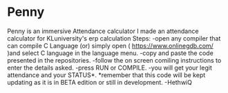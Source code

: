 # Penny
Penny is an immersive Attendance calculator 
I made an attendance calculator for KLuniversity's erp calculation
Steps:
   -open any compiler that can compile C Language (or) simply open ( https://www.onlinegdb.com/ )and select C language in the language menu.
   -copy and paste the code presented in the repositories.
   -follow the on screen comiling instructions to enter the details asked.
   -press RUN or COMPILE.
   -you will get your legit attendance and your STATUS*.
*remember that this code will be kept updating as it is in BETA edition or still in development.
                                                                                     -HethwiQ
